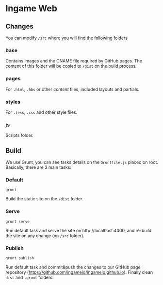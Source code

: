 # Ingame Web

## Changes
You can modify `/src` where you will find the following folders

### base
Contains images and the CNAME file required by GitHub pages. The content of this folder will be copied to `/dist` on the build process.

### pages
For `.html`, `.hbs` or other *content* files, indluded layouts and partials.

### styles
For `.less`, `.css` and other style files.

### js
Scripts folder.

## Build
We use Grunt, you can see tasks details on the `Gruntfile.js` placed on root.
Basically, there are 3 main tasks:

### Default
```
grunt
```
Build the static site on the `/dist` folder.

### Serve
```
grunt serve
```
Run default task and serve the site on http://localhost:4000, and re-build the site on any change (on `/src` folder).

### Publish
```
grunt publish
```
Run default task and commit&push the changes to our GitHub page repository (https://github.com/ingameio/ingameio.github.io). Finally clean `dist` and `.grunt` folders.

